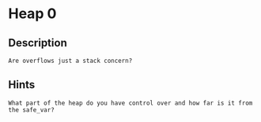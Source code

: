# Heap 0

## Description

```
Are overflows just a stack concern?
```

## Hints

```
What part of the heap do you have control over and how far is it from the safe_var?
```

